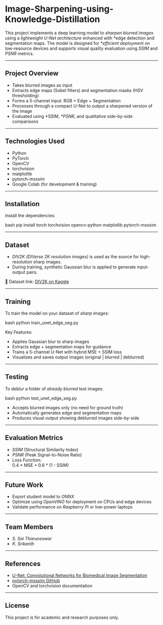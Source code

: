 # Image-Sharpening-using-Knowledge-Distillation

This project implements a deep learning model to *sharpen blurred images* using a *lightweight U-Net architecture* enhanced with *edge detection and segmentation maps. The model is designed for **efficient deployment* on low-resource devices and supports visual quality evaluation using *SSIM* and *PSNR* metrics.

---

##  Project Overview

- Takes blurred images as input  
- Extracts edge maps (Sobel filters) and segmentation masks (HSV thresholding)  
- Forms a 5-channel input: RGB + Edge + Segmentation  
- Processes through a compact U-Net to output a sharpened version of the image  
- Evaluated using *SSIM, **PSNR*, and qualitative side-by-side comparisons

---

##  Technologies Used

- Python
- PyTorch
- OpenCV
- torchvision
- matplotlib
- pytorch-msssim
- Google Colab (for development & training)

---

##  Installation

Install the dependencies:

bash
pip install torch torchvision opencv-python matplotlib pytorch-msssim


---

##  Dataset

- *DIV2K (DIVerse 2K resolution images)* is used as the source for high-resolution sharp images.
- During training, synthetic Gaussian blur is applied to generate input-output pairs.

🔗 Dataset link: [DIV2K on Kaggle](https://www.kaggle.com/datasets/joe1995/div2k-dataset)

---

##  Training

To train the model on your dataset of *sharp images*:

bash
python train_unet_edge_seg.py


Key Features:
- Applies Gaussian blur to sharp images
- Extracts edge + segmentation maps for guidance
- Trains a 5-channel U-Net with hybrid MSE + SSIM loss
- Visualizes and saves output images (original | blurred | deblurred)

---

##  Testing

To deblur a folder of *already blurred* test images:

bash
python test_unet_edge_seg.py


- Accepts blurred images only (no need for ground truth)
- Automatically generates edge and segmentation maps
- Produces visual output showing deblurred images side-by-side

---

##  Evaluation Metrics

- *SSIM* (Structural Similarity Index)
- *PSNR* (Peak Signal-to-Noise Ratio)
- Loss Function:  
  0.4 * MSE + 0.6 * (1 - SSIM)

---

##  Future Work

- Export student model to *ONNX*
- Optimize using *OpenVINO* for deployment on CPUs and edge devices
- Validate performance on *Raspberry Pi* or low-power laptops

---

##  Team Members

- *S. Sai Tharuneswar*
- *K. Srikanth*

---

##  References

- [U-Net: Convolutional Networks for Biomedical Image Segmentation](https://arxiv.org/abs/1505.04597)
- [pytorch-msssim GitHub](https://github.com/VainF/pytorch-msssim)
- OpenCV and torchvision documentation

---

##  License

This project is for academic and research purposes only.
